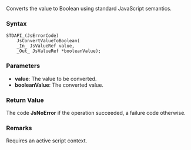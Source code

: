 Converts the value to Boolean using standard JavaScript semantics. 
### Syntax 
```
STDAPI_(JsErrorCode)
    JsConvertValueToBoolean(
    _In_ JsValueRef value,
    _Out_ JsValueRef *booleanValue);
```
### Parameters 
* __value__: The value to be converted.
* __booleanValue__: The converted value.

### Return Value 
The code **JsNoError** if the operation succeeded, a failure code otherwise.
### Remarks 
Requires an active script context.

